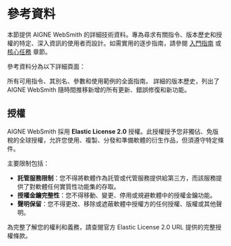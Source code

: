 # 參考資料

本節提供 AIGNE WebSmith 的詳細技術資料。專為尋求有關指令、版本歷史和授權的特定、深入資訊的使用者而設計。如需實用的逐步指南，請參閱 [入門指南](./getting-started.md) 或 [核心任務](./core-tasks.md) 章節。

參考資料分為以下詳細頁面：

<x-cards>
  <x-card data-title="命令列參考" data-icon="lucide:terminal" data-href="/reference/command-line-reference">
    所有可用指令、其別名、參數和使用範例的全面指南。
  </x-card>
  <x-card data-title="變更日誌" data-icon="lucide:history" data-href="/reference/changelog">
    詳細的版本歷史，列出了 AIGNE WebSmith 隨時間推移新增的所有更新、錯誤修復和新功能。
  </x-card>
</x-cards>

## 授權

AIGNE WebSmith 採用 **Elastic License 2.0** 授權。此授權授予您非獨佔、免版稅的全球授權，允許您使用、複製、分發和準備軟體的衍生作品，但須遵守特定條件。

主要限制包括：

*   **託管服務限制**：您不得將軟體作為託管或代管服務提供給第三方，而該服務提供了對軟體任何實質性功能集的存取。
*   **授權金鑰完整性**：您不得移動、變更、停用或規避軟體中的授權金鑰功能。
*   **聲明保留**：您不得更改、移除或遮蔽軟體中授權方的任何授權、版權或其他聲明。

為完整了解您的權利和義務，請查閱官方 Elastic License 2.0 URL 提供的完整授權條款。